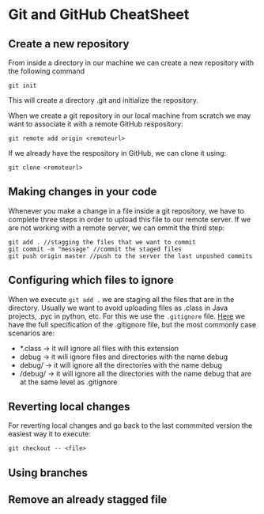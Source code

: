 # Git and GitHub CheatSheet
## Create a new repository
From inside a directory in our machine we can create a new repository with the following command
```
git init
```
This will create a directory .git and initialize the repository.

When we create a git repository in our local machine from scratch we may want to associate it with a remote GitHub respository:
```git
git remote add origin <remoteurl>
```

If we already have the respository in GitHub, we can clone it using:
```
git clone <remoteurl>
```
## Making changes in your code
Whenever you make a change in a file inside a git repository, we have to complete three steps in order to upload this file to our remote server. If we are not working with a remote server, we can ommit the third step:
```git
git add . //stagging the files that we want to commit
git commit -m "message" //commit the staged files
git push origin master //push to the server the last unpushed commits
```
## Configuring which files to ignore
When we execute `git add .` we are staging all the files that are in the directory. Usually we want to avoid uploading files as .class in Java projects, .pyc in python, etc. For this we use the `.gitignore` file. [Here](https://git-scm.com/docs/gitignore) we have the full specification of the .gitignore file, but the most commonly case scenarios are:
* *.class -> it will ignore all files with this extension
* debug -> it will ignore files and directories with the name debug
* debug/ -> it will ignore all the directories with the name debug
* /debug/ -> it will ignore all the directories with the name debug that are at the same level as .gitignore

## Reverting local changes
For reverting local changes and go back to the last commmited version the easiest way it to execute:
```git
git checkout -- <file>
```

## Using branches

## Remove an already stagged file

